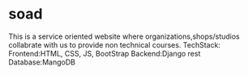 # soad
 This is a service oriented website where organizations,shops/studios collabrate with us to provide non technical courses.
 TechStack: 
              Frontend:HTML, CSS, JS, BootStrap
              Backend:Django rest
              Database:MangoDB

